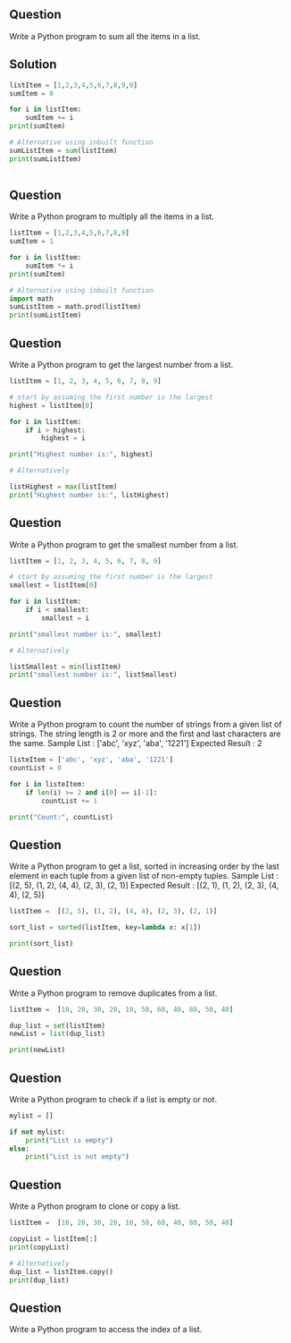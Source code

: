 ## Question 
Write a Python program to sum all the items in a list.

## Solution 
```python
listItem = [1,2,3,4,5,6,7,8,9,0]
sumItem = 0

for i in listItem:
    sumItem += i
print(sumItem)

# Alternative using inbuilt function
sumListItem = sum(listItem)
print(sumListItem)
    
```

## Question
Write a Python program to multiply all the items in a list.
```python 
listItem = [1,2,3,4,5,6,7,8,9]
sumItem = 1

for i in listItem:
    sumItem *= i
print(sumItem)

# Alternative using inbuilt function
import math
sumListItem = math.prod(listItem)
print(sumListItem)
```

## Question 
Write a Python program to get the largest number from a list.

```python
listItem = [1, 2, 3, 4, 5, 6, 7, 8, 9]

# start by assuming the first number is the largest
highest = listItem[0]

for i in listItem:
    if i > highest:
        highest = i

print("Highest number is:", highest)

# Alternatively

listHighest = max(listItem)
print("Highest number is:", listHighest)
```

## Question 
Write a Python program to get the smallest number from a list.
```python
listItem = [1, 2, 3, 4, 5, 6, 7, 8, 9]

# start by assuming the first number is the largest
smallest = listItem[0]

for i in listItem:
    if i < smallest:
        smallest = i

print("smallest number is:", smallest)

# Alternatively

listSmallest = min(listItem)
print("smallest number is:", listSmallest)
```


## Question 
Write a Python program to count the number of strings from a given list of strings. The string length is 2 or more and the first and last characters are the same.
Sample List : ['abc', 'xyz', 'aba', '1221']
Expected Result : 2
```python
listeItem = ['abc', 'xyz', 'aba', '1221']
countList = 0

for i in listeItem:
    if len(i) >= 2 and i[0] == i[-1]:
        countList += 1

print("Count:", countList)
```
## Question 
Write a Python program to get a list, sorted in increasing order by the last element in each tuple from a given list of non-empty tuples.
Sample List : [(2, 5), (1, 2), (4, 4), (2, 3), (2, 1)]
Expected Result : [(2, 1), (1, 2), (2, 3), (4, 4), (2, 5)]

```python
listItem =  [(2, 5), (1, 2), (4, 4), (2, 3), (2, 1)]

sort_list = sorted(listItem, key=lambda x: x[1])

print(sort_list)
```

## Question
Write a Python program to remove duplicates from a list.

```python
listItem =  [10, 20, 30, 20, 10, 50, 60, 40, 80, 50, 40]

dup_list = set(listItem)
newList = list(dup_list)

print(newList)
```


## Question
Write a Python program to check if a list is empty or not.
```python
mylist = []

if not mylist:
    print("List is empty")
else:
    print("List is not empty")
```
## Question
Write a Python program to clone or copy a list.
```python 
listItem =  [10, 20, 30, 20, 10, 50, 60, 40, 80, 50, 40]

copyList = listItem[:]
print(copyList)

# Alternatively
dup_list = listItem.copy()
print(dup_list)
```

## Question
Write a Python program to access the index of a list.

```python
